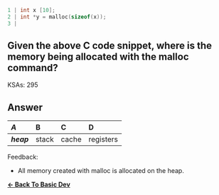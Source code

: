 ```c
1 | int x [10];
2 | int *y = malloc(sizeof(x));
3 | 
```

## Given the above C code snippet, where is the memory being allocated with the malloc command?

KSAs: 295

## Answer
| ***A*** | B | C | D |
| :--- | :--- | :--- | :--- |
| ***heap*** | stack | cache | registers |


Feedback:

- All memory created with malloc is allocated on the heap.

[**<- Back To Basic Dev**](../../../Basic_Dev.md)

